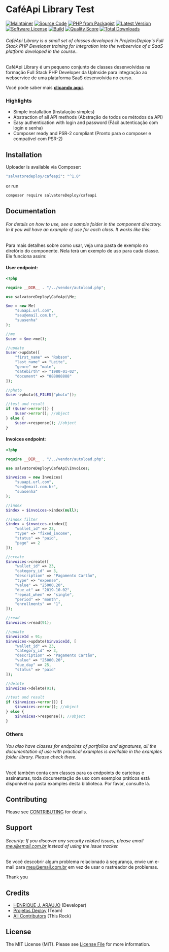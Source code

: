 # CaféApi Library Test

[![Maintainer](http://img.shields.io/badge/maintainer-@HenriqueJArauj1-blue.svg?style=flat-square)](https://twitter.com/salvatoreDeploy)
[![Source Code](http://img.shields.io/badge/source-salvatoreDeploy/cafeapi-blue.svg?style=flat-square)](https://github.com/salvatoreDeploy/cafeapi)
[![PHP from Packagist](https://img.shields.io/packagist/php-v/salvatoredeploy/cafeapi.svg?style=flat-square)](https://packagist.org/packages/salvatoredeploy/cafeapi)
[![Latest Version](https://img.shields.io/github/release/salvatoreDeploy/cafeapi.svg?style=flat-square)](https://github.com/salvatoreDeploy/cafeapi/releases)
[![Software License](https://img.shields.io/badge/license-MIT-brightgreen.svg?style=flat-square)](LICENSE)
[![Build](https://img.shields.io/scrutinizer/build/g/salvatoreDeploy/cafeapi.svg?style=flat-square)](https://scrutinizer-ci.com/g/salvatoreDeploy/cafeapi)
[![Quality Score](https://img.shields.io/scrutinizer/g/salvatoreDeploy/cafeapi.svg?style=flat-square)](https://scrutinizer-ci.com/g/salvatoreDeploy/cafeapi)
[![Total Downloads](https://img.shields.io/packagist/dt/salvatoreDeploy/cafeapi.svg?style=flat-square)](https://packagist.org/packages/salvatoredeploy/cafeapi)

###### CaféApi Library is a small set of classes developed in ProjetosDeploy's Full Stack PHP Developer training for integration into the webservice of a SaaS platform developed in the course..

CaféApi Library é um pequeno conjunto de classes desenvolvidas na formação Full Stack PHP Developer da UpInside para integração ao webservice de uma plataforma SaaS desenvolvida no curso.

Você pode saber mais **[clicando aqui](https://www.upinside.com.br/fsphp)**.

### Highlights

- Simple installation (Instalação simples)
- Abstraction of all API methods (Abstração de todos os métodos da API)
- Easy authentication with login and password (Fácil autenticação com login e senha)
- Composer ready and PSR-2 compliant (Pronto para o composer e compatível com PSR-2)

## Installation

Uploader is available via Composer:

```bash
"salvatoredeploy/cafeapi": "^1.0"
```

or run

```bash
composer require salvatoreDeploy/cafeapi
```

## Documentation

###### For details on how to use, see a sample folder in the component directory. In it you will have an example of use for each class. It works like this:

Para mais detalhes sobre como usar, veja uma pasta de exemplo no diretório do componente. Nela terá um exemplo de uso para cada classe. Ele funciona assim:

#### User endpoint:

```php
<?php

require __DIR__ . "/../vendor/autoload.php";

use salvatoreDeploy\CafeApi\Me;

$me = new Me(
    "suaapi.url.com",
    "seu@email.com.br",
    "suasenha"
);

//me
$user = $me->me();

//update
$user->update([
    "first_name" => "Robson",
    "last_name" => "Leite",
    "genre" => "male",
    "datebirth" => "1980-01-02",
    "document" => "888888888"
]);

//photo
$user->photo($_FILES["photo"]);

//test and result
if ($user->error()) {
    $user->error(); //object
} else {
    $user->response(); //object
}
```

#### Invoices endpoint:

```php
<?php

require __DIR__ . "/../vendor/autoload.php";

use salvatoreDeploy\CafeApi\Invoices;

$invoices = new Invoices(
    "suaapi.url.com",
    "seu@email.com.br",
    "suasenha"
);

//index
$index = $invoices->index(null);

//index filter
$index = $invoices->index([
    "wallet_id" => 23,
    "type" => "fixed_income",
    "status" => "paid",
    "page" => 2
]);

//create
$invoices->create([
    "wallet_id" => 23,
    "category_id" => 3,
    "description" => "Pagamento Cartão",
    "type" => "expense",
    "value" => "25000.20",
    "due_at" => "2019-10-02",
    "repeat_when" => "single",
    "period" => "month",
    "enrollments" => "1",
]);

//read
$invoices->read(91);

//update
$invoiceId = 91;
$invoices->update($invoiceId, [
    "wallet_id" => 23,
    "category_id" => 3,
    "description" => "Pagamento Cartão",
    "value" => "25000.20",
    "due_day" => 25,
    "status" => "paid"
]);

//delete
$invoices->delete(91);

//test and result
if ($invoices->error()) {
    $invoices->error(); //object
} else {
    $invoices->response(); //object
}
```

### Others

###### You also have classes for endpoints of portfolios and signatures, all the documentation of use with practical examples is available in the examples folder library. Please check there.

Você também conta com classes para os endpoints de carteiras e assinaturas, toda documentação de uso com exemplos práticos está disponível na pasta examples desta biblioteca. Por favor, consulte lá.

## Contributing

Please see [CONTRIBUTING](https://github.com/salvatoreDeploy/cafeapi/blob/master/CONTRIBUTING.md) for details.

## Support

###### Security: If you discover any security related issues, please email meu@email.com.br instead of using the issue tracker.

Se você descobrir algum problema relacionado à segurança, envie um e-mail para meu@email.com.br em vez de usar o rastreador de problemas.

Thank you

## Credits

- [HENRIQUE J. ARAUJO](https://github.com/salvatoreDeploy) (Developer)
- [Projetos Deploy](https://github.com/salvatoreDeploy) (Team)
- [All Contributors](https://github.com/salvatoreDeploy/cafeapi/contributors) (This Rock)

## License

The MIT License (MIT). Please see [License File](https://github.com/salvatoreDeploy/cafeapi/blob/master/LICENSE) for more information.
